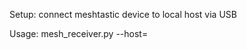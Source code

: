 Setup: connect meshtastic device to local host via USB

Usage: mesh_receiver.py --host=<readsb IP address>

